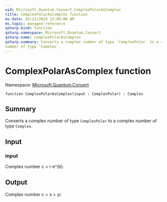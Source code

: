 ```yaml
---
uid: Microsoft.Quantum.Convert.ComplexPolarAsComplex
title: ComplexPolarAsComplex function
ms.date: 02/21/2024 12:00:00 AM
ms.topic: managed-reference
qsharp.kind: function
qsharp.namespace: Microsoft.Quantum.Convert
qsharp.name: ComplexPolarAsComplex
qsharp.summary: Converts a complex number of type `ComplexPolar` to a complex
number of type `Complex`.
---
```


# ComplexPolarAsComplex function

Namespace: [Microsoft.Quantum.Convert](xref:Microsoft.Quantum.Convert)

```qsharp
function ComplexPolarAsComplex(input : ComplexPolar) : Complex
```

## Summary
Converts a complex number of type `ComplexPolar` to a complex
number of type `Complex`.

## Input
### input
Complex number c = r⋅e^(t𝑖).

## Output
Complex number c = x + y𝑖.
